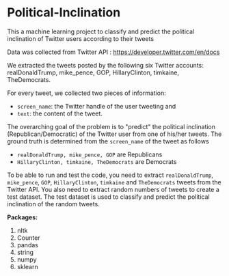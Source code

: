 # Political-Inclination
This a machine learning project to classify and predict the political inclination of Twitter users according to their tweets 


Data was collected from Twitter API : https://developer.twitter.com/en/docs

We extracted the tweets posted by the following six Twitter accounts: realDonaldTrump, mike_pence, GOP, HillaryClinton, timkaine, TheDemocrats.

For every tweet, we collected two pieces of information:
- `screen_name`: the Twitter handle of the user tweeting and
- `text`: the content of the tweet.

The overarching goal of the problem is to "predict" the political inclination (Republican/Democratic) of the Twitter user from one of his/her tweets. The ground truth is determined from the `screen_name` of the tweet as follows
- `realDonaldTrump, mike_pence, GOP` are Republicans
- `HillaryClinton, timkaine, TheDemocrats` are Democrats

To be able to run and test the code, you need to extract `realDonaldTrump`, `mike_pence`, `GOP`, `HillaryClinton`, `timkaine` and `TheDemocrats` tweets  from the Twitter API. You also need to extract random numbers of tweets to create a test dataset.
The test dataset is used to classify and predict the political inclination of the random tweets. 

**Packages:**

1. nltk
2. Counter
3. pandas
4. string
5. numpy 
6. sklearn
